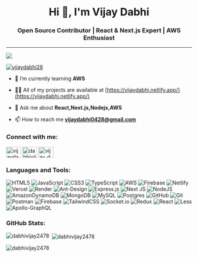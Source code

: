 <h1 align="center">Hi 👋, I'm Vijay Dabhi</h1>
<h3 align="center">Open Source Contributor | React & Next.js Expert | AWS Enthusiast</h3>

---
[![](https://visitcount.itsvg.in/api?id=dabhivijay2478&icon=0&color=0)](https://visitcount.itsvg.in)

<!-- Proudly created with GPRM ( https://gprm.itsvg.in ) -->

<p align="left"> <a href="https://twitter.com/vijaydabhi28" target="blank"><img src="https://img.shields.io/twitter/follow/vijaydabhi28?logo=twitter&style=for-the-badge" alt="vijaydabhi28" /></a> </p>

- 🌱 I’m currently learning **AWS**

- 👨‍💻 All of my projects are available at [https://vijaydabhi.netlify.app/](https://vijaydabhi.netlify.app/)

- 💬 Ask me about **React,Next.js,Nodejs,AWS**

- 📫 How to reach me **vijaydabhi0428@gmail.com**

<h3 align="left">Connect with me:</h3>
<p align="left">
<a href="https://twitter.com/vijaydabhi28" target="blank"><img align="center" src="https://raw.githubusercontent.com/rahuldkjain/github-profile-readme-generator/master/src/images/icons/Social/twitter.svg" alt="vijaydabhi28" height="30" width="40" /></a>
<a href="https://www.linkedin.com/in/vijaydabhi/" target="blank"><img align="center" src="https://raw.githubusercontent.com/rahuldkjain/github-profile-readme-generator/master/src/images/icons/Social/linked-in-alt.svg" alt="dabhivijay" height="30" width="40" /></a>
<a href="https://instagram.com/vijay_dabhi__04" target="blank"><img align="center" src="https://raw.githubusercontent.com/rahuldkjain/github-profile-readme-generator/master/src/images/icons/Social/instagram.svg" alt="vijay_dabhi__04" height="30" width="40" /></a>
</p>

<h3 align="left">Languages and Tools:</h3>

![HTML5](https://img.shields.io/badge/html5-%23E34F26.svg?style=for-the-badge&logo=html5&logoColor=white) ![JavaScript](https://img.shields.io/badge/javascript-%23323330.svg?style=for-the-badge&logo=javascript&logoColor=%23F7DF1E) ![CSS3](https://img.shields.io/badge/css3-%231572B6.svg?style=for-the-badge&logo=css3&logoColor=white) ![TypeScript](https://img.shields.io/badge/typescript-%23007ACC.svg?style=for-the-badge&logo=typescript&logoColor=white) ![AWS](https://img.shields.io/badge/AWS-%23FF9900.svg?style=for-the-badge&logo=amazon-aws&logoColor=white) ![Firebase](https://img.shields.io/badge/firebase-%23039BE5.svg?style=for-the-badge&logo=firebase) ![Netlify](https://img.shields.io/badge/netlify-%23000000.svg?style=for-the-badge&logo=netlify&logoColor=#00C7B7) ![Vercel](https://img.shields.io/badge/vercel-%23000000.svg?style=for-the-badge&logo=vercel&logoColor=white) ![Render](https://img.shields.io/badge/Render-%46E3B7.svg?style=for-the-badge&logo=render&logoColor=white) ![Ant-Design](https://img.shields.io/badge/-AntDesign-%230170FE?style=for-the-badge&logo=ant-design&logoColor=white) ![Express.js](https://img.shields.io/badge/express.js-%23404d59.svg?style=for-the-badge&logo=express&logoColor=%2361DAFB) ![Next JS](https://img.shields.io/badge/Next-black?style=for-the-badge&logo=next.js&logoColor=white) ![NodeJS](https://img.shields.io/badge/node.js-6DA55F?style=for-the-badge&logo=node.js&logoColor=white) ![AmazonDynamoDB](https://img.shields.io/badge/Amazon%20DynamoDB-4053D6?style=for-the-badge&logo=Amazon%20DynamoDB&logoColor=white) ![MongoDB](https://img.shields.io/badge/MongoDB-%234ea94b.svg?style=for-the-badge&logo=mongodb&logoColor=white) ![MySQL](https://img.shields.io/badge/mysql-4479A1.svg?style=for-the-badge&logo=mysql&logoColor=white) ![Postgres](https://img.shields.io/badge/postgres-%23316192.svg?style=for-the-badge&logo=postgresql&logoColor=white) ![GitHub](https://img.shields.io/badge/github-%23121011.svg?style=for-the-badge&logo=github&logoColor=white) ![Git](https://img.shields.io/badge/git-%23F05033.svg?style=for-the-badge&logo=git&logoColor=white) ![Postman](https://img.shields.io/badge/Postman-FF6C37?style=for-the-badge&logo=postman&logoColor=white) ![Firebase](https://img.shields.io/badge/firebase-a08021?style=for-the-badge&logo=firebase&logoColor=ffcd34) ![TailwindCSS](https://img.shields.io/badge/tailwindcss-%2338B2AC.svg?style=for-the-badge&logo=tailwind-css&logoColor=white) ![Socket.io](https://img.shields.io/badge/Socket.io-black?style=for-the-badge&logo=socket.io&badgeColor=010101) ![Redux](https://img.shields.io/badge/redux-%23593d88.svg?style=for-the-badge&logo=redux&logoColor=white) ![React](https://img.shields.io/badge/react-%2320232a.svg?style=for-the-badge&logo=react&logoColor=%2361DAFB) ![Less](https://img.shields.io/badge/less-2B4C80?style=for-the-badge&logo=less&logoColor=white) ![Apollo-GraphQL](https://img.shields.io/badge/-ApolloGraphQL-311C87?style=for-the-badge&logo=apollo-graphql)

<h3 align="left">GitHub Stats:</h3>
<p><img align="left" src="https://github-readme-stats.vercel.app/api/top-langs?username=dabhivijay2478&show_icons=true&locale=en&layout=compact" alt="dabhivijay2478" /></p>

<p>&nbsp;<img align="center" src="https://github-readme-stats.vercel.app/api?username=dabhivijay2478&show_icons=true&locale=en" alt="dabhivijay2478" /></p>

<p><img align="center" src="https://github-readme-streak-stats.herokuapp.com/?user=dabhivijay2478&" alt="dabhivijay2478" /></p>


